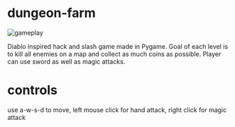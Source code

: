 # dungeon-farm
![gameplay](https://github.com/igornieb/dungeon-farm/assets/66256669/00c63194-9cf9-479f-b85d-bc925197ae5d)

Diablo inspired hack and slash game made in Pygame. Goal of each level is to kill all enemies on a map and collect as much coins as possible. Player can use sword as well as magic attacks.

# controls
use a-w-s-d to move, left mouse click for hand attack, right click for magic attack
